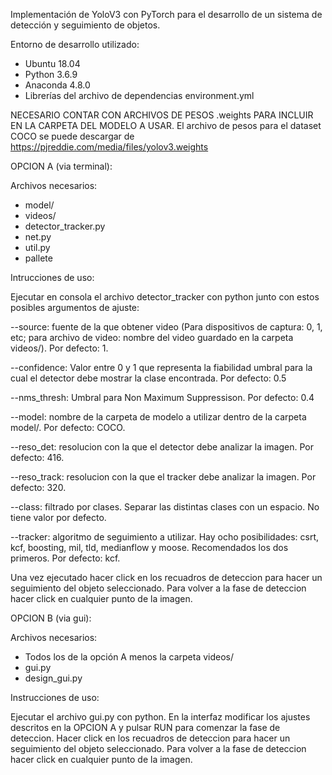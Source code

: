 Implementación de YoloV3 con PyTorch para el desarrollo de un sistema de detección y seguimiento de objetos.

Entorno de desarrollo utilizado:
- Ubuntu 18.04
- Python 3.6.9
- Anaconda 4.8.0
- Librerías del archivo de dependencias environment.yml

NECESARIO CONTAR CON ARCHIVOS DE PESOS .weights PARA INCLUIR EN LA CARPETA DEL MODELO A USAR.
El archivo de pesos para el dataset COCO se puede descargar de https://pjreddie.com/media/files/yolov3.weights


OPCION A (via terminal):

Archivos necesarios:
- model/
- videos/
- detector_tracker.py
- net.py
- util.py
- pallete

Intrucciones de uso:

Ejecutar en consola el archivo detector_tracker con python junto con estos posibles argumentos de ajuste:

--source: fuente de la que obtener video (Para dispositivos de captura: 0, 1, etc; para archivo de video: nombre del video guardado en la carpeta videos/). Por defecto: 1.

--confidence: Valor entre 0 y 1 que representa la fiabilidad umbral para la cual el detector debe mostrar la clase encontrada. Por defecto: 0.5

--nms_thresh: Umbral para Non Maximum Suppressison. Por defecto: 0.4

--model: nombre de la carpeta de modelo a utilizar dentro de la carpeta model/. Por defecto: COCO.

--reso_det: resolucion con la que el detector debe analizar la imagen. Por defecto: 416.

--reso_track: resolucion con la que el tracker debe analizar la imagen. Por defecto: 320.

--class: filtrado por clases. Separar las distintas clases con un espacio. No tiene valor por defecto.

--tracker: algoritmo de seguimiento a utilizar. Hay ocho posibilidades: csrt, kcf, boosting, mil, tld, medianflow y moose. Recomendados los dos primeros. Por defecto: kcf.

Una vez ejecutado hacer click en los recuadros de deteccion para hacer un seguimiento del objeto seleccionado. Para volver a la fase de deteccion hacer click en cualquier punto de la imagen.


OPCION B (via gui):

Archivos necesarios:
- Todos los de la opción A menos la carpeta videos/
- gui.py
- design_gui.py

Instrucciones de uso:

Ejecutar el archivo gui.py con python. En la interfaz modificar los ajustes descritos en la OPCION A y pulsar RUN para comenzar la fase de deteccion. Hacer click en los recuadros de deteccion para hacer un seguimiento del objeto seleccionado. Para volver a la fase de deteccion hacer click en cualquier punto de la imagen.



